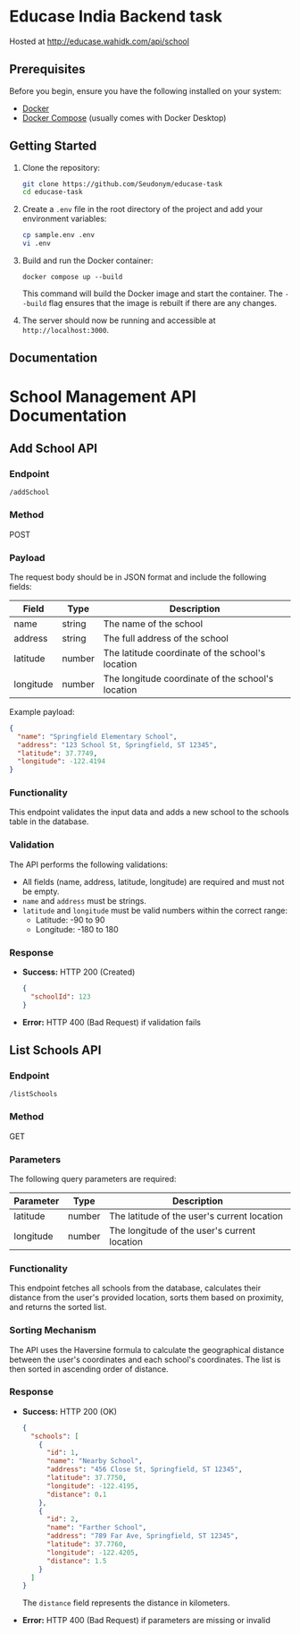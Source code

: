 # Educase India Backend task
Hosted at http://educase.wahidk.com/api/school
## Prerequisites

Before you begin, ensure you have the following installed on your system:
- [Docker](https://www.docker.com/get-started)
- [Docker Compose](https://docs.docker.com/compose/install/) (usually comes with Docker Desktop)

## Getting Started

1. Clone the repository:
   ```bash
   git clone https://github.com/Seudonym/educase-task
   cd educase-task
   ```
2. Create a `.env` file in the root directory of the project and add your environment variables:
   ```bash
   cp sample.env .env
   vi .env
   ```
4. Build and run the Docker container:
   ```
   docker compose up --build
   ```
   This command will build the Docker image and start the container. The `--build` flag ensures that the image is rebuilt if there are any changes.

5. The server should now be running and accessible at `http://localhost:3000`.

## Documentation
# School Management API Documentation

## Add School API

### Endpoint
`/addSchool`

### Method
POST

### Payload
The request body should be in JSON format and include the following fields:

| Field | Type | Description |
|-------|------|-------------|
| name | string | The name of the school |
| address | string | The full address of the school |
| latitude | number | The latitude coordinate of the school's location |
| longitude | number | The longitude coordinate of the school's location |

Example payload:
```json
{
  "name": "Springfield Elementary School",
  "address": "123 School St, Springfield, ST 12345",
  "latitude": 37.7749,
  "longitude": -122.4194
}
```

### Functionality
This endpoint validates the input data and adds a new school to the schools table in the database.

### Validation
The API performs the following validations:
- All fields (name, address, latitude, longitude) are required and must not be empty.
- `name` and `address` must be strings.
- `latitude` and `longitude` must be valid numbers within the correct range:
  - Latitude: -90 to 90
  - Longitude: -180 to 180

### Response
- **Success:** HTTP 200 (Created)
  ```json
  {
    "schoolId": 123
  }
  ```
- **Error:** HTTP 400 (Bad Request) if validation fails

## List Schools API

### Endpoint
`/listSchools`

### Method
GET

### Parameters
The following query parameters are required:

| Parameter | Type | Description |
|-----------|------|-------------|
| latitude | number | The latitude of the user's current location |
| longitude | number | The longitude of the user's current location |


### Functionality
This endpoint fetches all schools from the database, calculates their distance from the user's provided location, sorts them based on proximity, and returns the sorted list.

### Sorting Mechanism
The API uses the Haversine formula to calculate the geographical distance between the user's coordinates and each school's coordinates. The list is then sorted in ascending order of distance.

### Response
- **Success:** HTTP 200 (OK)
  ```json
  {
    "schools": [
      {
        "id": 1,
        "name": "Nearby School",
        "address": "456 Close St, Springfield, ST 12345",
        "latitude": 37.7750,
        "longitude": -122.4195,
        "distance": 0.1
      },
      {
        "id": 2,
        "name": "Farther School",
        "address": "789 Far Ave, Springfield, ST 12345",
        "latitude": 37.7760,
        "longitude": -122.4205,
        "distance": 1.5
      }
    ]
  }
  ```
  The `distance` field represents the distance in kilometers.

- **Error:** HTTP 400 (Bad Request) if parameters are missing or invalid
